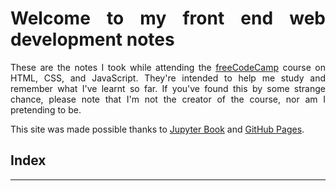 <div style="text-align: justify">

# Welcome to my front end web development notes

These are the notes I took while attending the [freeCodeCamp](https://www.freecodecamp.org/learn) course on HTML, CSS, and JavaScript. They're intended to help me study and remember what I've learnt so far. If you've found this by some strange chance, please note that I'm not the creator of the course, nor am I pretending to be.

This site was made possible thanks to [Jupyter Book](https://jupyterbook.org/en/stable/intro.html) and [GitHub Pages](https://pages.github.com/).

## Index
<hr>

```{tableofcontents}
```

</div>